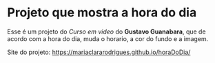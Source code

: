 # Projeto que mostra a hora do dia
Esse é um projeto do *Curso em video* do **Gustavo Guanabara**, que de acordo com a hora do dia, muda o horario, a cor do fundo e a imagem.

Site do projeto: https://mariaclararodrigues.github.io/horaDoDia/
